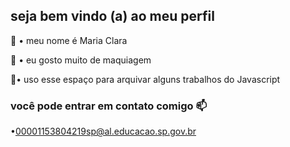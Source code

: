 ## seja bem vindo (a) ao meu perfil 

👋 • meu nome é Maria Clara 

💄 • eu gosto muito de maquiagem 

📂• uso esse espaço para arquivar alguns trabalhos 
 do Javascript 

 ### você pode entrar em contato comigo 📫

•00001153804219sp@al.educacao.sp.gov.br
